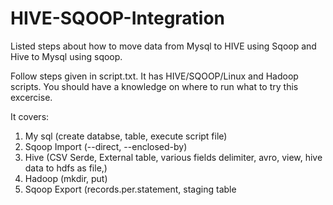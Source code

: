 # HIVE-SQOOP-Integration
Listed steps about how to move data from Mysql to HIVE using Sqoop and Hive to Mysql using sqoop.


Follow steps given in script.txt. It has HIVE/SQOOP/Linux and Hadoop scripts. You should have a knowledge on where to run what to try this excercise.

It covers:
  1. My sql (create databse, table, execute script file)
  2. Sqoop Import (--direct, --enclosed-by) 
  3. Hive (CSV Serde, External table, various fields delimiter, avro, view, hive data to hdfs as file,)
  4. Hadoop (mkdir, put)
  5. Sqoop Export (records.per.statement, staging table
